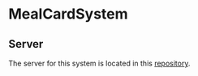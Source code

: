 # MealCardSystem

## Server

The server for this system is located in this [repository](https://github.com/ktaller/MealCardSystemWeb.git).